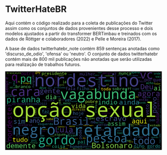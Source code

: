 # TwitterHateBR

Aqui contém o código realizado para a coleta de publicações do Twitter assim como os conjuntos de dados provenientes desse processo e dois modelos ajustados a partir do transformer BERTimbau e treinados com os dados de Röttger e colaboradores (2022) e Pelle e Moreira (2017). 

A base de dados twitterhatebr_note contém 859 sentenças anotadas como 'discurso_de_odio', 'ofensa' ou 'neutro'. O conjunto de dados twitterhatebr contém mais de 800 mil publicações não anotadas que serão utilizadas para realização de trabalhos futuros.

![hatecloud]

[//]:#
[hatecloud]: <https://github.com/cassiasilvaR/TwitterHateBR/blob/main/hatecloud3.png?raw=true>
